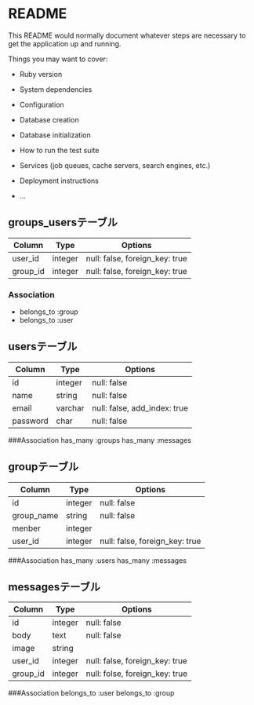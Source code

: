 # README

This README would normally document whatever steps are necessary to get the
application up and running.

Things you may want to cover:

* Ruby version

* System dependencies

* Configuration

* Database creation

* Database initialization

* How to run the test suite

* Services (job queues, cache servers, search engines, etc.)

* Deployment instructions

* ...

## groups_usersテーブル

|Column|Type|Options|
|------|----|-------|
|user_id|integer|null: false, foreign_key: true|
|group_id|integer|null: false, foreign_key: true|

### Association
- belongs_to :group
- belongs_to :user


## usersテーブル

|Column|Type|Options|
|------|----|-------|
|id|integer|null: false|
|name|string|null: false|
|email|varchar|null: false, add_index: true|
|password|char|null: false|

###Association
has_many :groups
has_many :messages


## groupテーブル
|Column|Type|Options|
|------|----|-------|
|id|integer|null: false|
|group_name|string|null: false|
|menber|integer|
|user_id|integer|null: false, foreign_key: true|

###Association
has_many :users
has_many :messages


## messagesテーブル
|Column|Type|Options|
|------|----|-------|
|id|integer|null: false|
|body|text|null: false|
|image|string|
|user_id|integer|null: false, foreign_key: true|
|group_id|integer|null: folse, foreign_key: true|

###Association
belongs_to :user
belongs_to :group